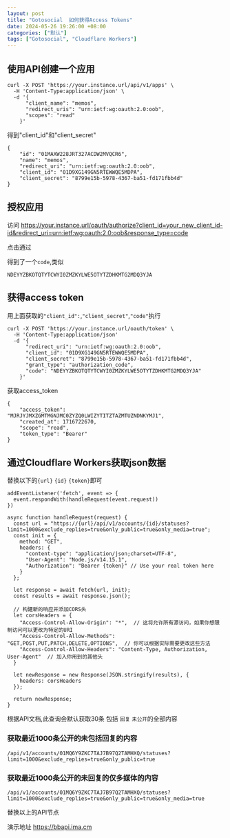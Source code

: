 ```yaml
---
layout: post
title: "Gotosocial  如何获得Access Tokens"
date: 2024-05-26 19:26:00 +08:00
categories: ["默认"]
tags: ["Gotosocial", "Cloudflare Workers"]
---
```


## 使用API创建一个应用  
```
curl -X POST 'https://your.instance.url/api/v1/apps' \ 
  -H 'Content-Type:application/json' \
  -d '{
      "client_name": "memos",
      "redirect_uris": "urn:ietf:wg:oauth:2.0:oob",
      "scopes": "read"
    }'
```
得到"client_id"和"client_secret"
```
{
    "id": "01MAXW228JRT327ACDW2MVQCR6",
    "name": "memos",
    "redirect_uri": "urn:ietf:wg:oauth:2.0:oob",
    "client_id": "01D9XG149GN5RTEWWQE5MDPA",
    "client_secret": "8799e15b-5978-4367-ba51-fd171fbb4d"
}
```
## 授权应用

访问 https://your.instance.url/oauth/authorize?client_id=your_new_client_id-id&redirect_uri=urn:ietf:wg:oauth:2.0:oob&response_type=code

点击通过

得到了一个`code`,类似
```
NDEYYZBKOTQTYTCWYI0ZMZKYLWE5OTYTZDHKMTG2MDQ3YJA
```
## 获得access token
用上面获取的`"client_id":`,`"client_secret"`,`"code"`执行
```
curl -X POST 'https://your.instance.url/oauth/token' \
  -H 'Content-Type:application/json' 
  -d '{
      "redirect_uri": "urn:ietf:wg:oauth:2.0:oob",
      "client_id": "01D9XG149GN5RTEWWQE5MDPA",
      "client_secret": "8799e15b-5978-4367-ba51-fd171fbb4d",
      "grant_type": "authorization_code",
      "code": "NDEYYZBKOTQTYTCWYI0ZMZKYLWE5OTYTZDHKMTG2MDQ3YJA"
    }'
```
获取access_token
```
{
    "access_token": "MJRJYJMXZGMTMGNJMC0ZYZQ0LWIZYTITZTAZMTUZNDNKYMJ1",
    "created_at": 1716722670,
    "scope": "read",
    "token_type": "Bearer"
}
```
## 通过Cloudflare Workers获取json数据
替换以下的`{url}` `{id}` `{token}`即可

```
addEventListener('fetch', event => {
  event.respondWith(handleRequest(event.request))
})

async function handleRequest(request) {
  const url = "https://{url}/api/v1/accounts/{id}/statuses?limit=1000&exclude_replies=true&only_public=true&only_media=true";
  const init = {
    method: "GET",
    headers: {
      "content-type": "application/json;charset=UTF-8",
      "User-Agent": "Node.js/v14.15.1",
      "Authorization": "Bearer {token}" // Use your real token here
    }
  };

  let response = await fetch(url, init);
  const results = await response.json();

  // 构建新的响应并添加CORS头
  let corsHeaders = {
    "Access-Control-Allow-Origin": "*",  // 这将允许所有源访问，如果你想限制访问可以更改为特定的URI
    "Access-Control-Allow-Methods": "GET,POST,PUT,PATCH,DELETE,OPTIONS",  // 你可以根据实际需要更改这些方法
    "Access-Control-Allow-Headers": "Content-Type, Authorization, User-Agent"  // 加入你用到的其他头
  }

  let newResponse = new Response(JSON.stringify(results), {
    headers: corsHeaders
  });

  return newResponse;
}
```
根据API文档,此查询会默认获取30条 包括 `回复` `未公开`的全部内容
### 获取最近1000条公开的未包括回复的内容
```
/api/v1/accounts/01MQ6Y9ZKC7TAJ7B97Q2TAMHXQ/statuses?limit=1000&exclude_replies=true&only_public=true
```
### 获取最近1000条公开的未回复的仅多媒体的内容
```
/api/v1/accounts/01MQ6Y9ZKC7TAJ7B97Q2TAMHXQ/statuses?limit=1000&exclude_replies=true&only_public=true&only_media=true
```
替换以上的API节点

演示地址
https://bbapi.ima.cm
